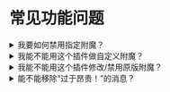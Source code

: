 # 常见功能问题

<details>
<summary>我要如何禁用指定附魔？</summary>

打开 `config.yml` 并找到 Enchantments -> Disabled 部分，将你想要禁用的附魔按注释描述加入，之后重启服务器即可。

</details>
<details>
<summary>我能不能用这个插件做自定义附魔？</summary>

不能，绝不可能也不在计划内。

</details>
<details>
<summary>我能不能用这个插件修改/禁用原版附魔？</summary>

不能，绝不可能也不在计划内。

</details>
<details>
<summary>能不能移除“过于昂贵！”的消息？</summary>

不能，这是游戏机制。你可以试着使用能绕过该类限制的插件，但有可能会破坏本插件的附魔机制。

</details>